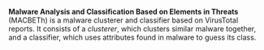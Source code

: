 **Malware Analysis and Classification Based on Elements in Threats** (MACBETh) is a malware clusterer and classifier based
on VirusTotal reports. It consists of a *clusterer*, which clusters similar malware together, and a classifier, which uses
attributes found in malware to guess its class.
